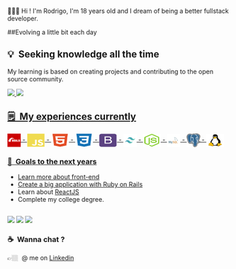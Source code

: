 👨🏻‍🚀&nbsp;Hi ! I'm Rodrigo, I'm 18 years old and I dream of being a better fullstack developer.

  ##Evolving a little bit each day


## 💡&nbsp; Seeking knowledge all the time  
My learning is based on creating projects and contributing to the open source community. 

<div>
  <a href="https://github.com/rodrigogaldino553">
  <img height="180em" src="https://github-readme-stats.vercel.app/api?username=rodrigogaldino553&show_icons=true&theme=dark&include_all_commits=true&count_private=true"/>
  <img height="180em" src="https://github-readme-stats.vercel.app/api/top-langs/?username=rodrigogaldino553&layout=compact&langs_count=7&theme=dark"/>
</div>

## 🗒&nbsp; My experiences currently 
<p align="left">
 <img align="center" alt="Ruby" height="30" width="30" src="https://raw.githubusercontent.com/github/explore/80688e429a7d4ef2fca1e82350fe8e3517d3494d/topics/rails/rails.png" style="max-width:100%;">
 - <img align="center" alt="Javascript" height="30" width="40" src="https://raw.githubusercontent.com/devicons/devicon/master/icons/javascript/javascript-plain.svg" style="max-width:100%;">
 - <img align="center" alt="HTML5" height="30" width="40" src="https://raw.githubusercontent.com/devicons/devicon/master/icons/html5/html5-plain.svg" style="max-width:100%;">
 - <img align="center" alt="CSS3" height="30" width="40" src="https://raw.githubusercontent.com/devicons/devicon/master/icons/css3/css3-plain.svg" style="max-width:100%;">
 - <img align="center" alt="Bootstrap" height="30" width="40" src="https://raw.githubusercontent.com/devicons/devicon/master/icons/bootstrap/bootstrap-plain.svg" style="max-width:100%;">
 - <img align="center" alt="Tailwind" height="30" width="30" src="https://raw.githubusercontent.com/github/explore/80688e429a7d4ef2fca1e82350fe8e3517d3494d/topics/tailwind/tailwind.png" style="max-width:100%;">
 - <img align="center" alt="NodeJS" height="30" width="40" src="https://raw.githubusercontent.com/devicons/devicon/master/icons/nodejs/nodejs-plain.svg" style="max-width:100%;">
 - <img align="center" alt="MySQL" height="30" width="30" src="https://raw.githubusercontent.com/github/explore/80688e429a7d4ef2fca1e82350fe8e3517d3494d/topics/mysql/mysql.png" style="max-width:100%;">
 - <img align="center" alt="MySQL" height="30" width="30" src="https://raw.githubusercontent.com/github/explore/80688e429a7d4ef2fca1e82350fe8e3517d3494d/topics/postgresql/postgresql.png" style="max-width:100%;">
 - <img align="center" alt="Linux" height="30" width="40" src="https://raw.githubusercontent.com/github/explore/80688e429a7d4ef2fca1e82350fe8e3517d3494d/topics/linux/linux.png" style="max-width:100%;">
</p> 

### 🔭&nbsp; Goals to the next years
- Learn more about front-end
- Create a big application with [Ruby on Rails](https://rubyonrails.org/)
- Learn about [ReactJS](https://pt-br.reactjs.org/)
- Complete my college degree.
 
## 
 <div>
  <a href="https://www.linkedin.com/in/rodrigogaldino553" target="_blank"><img src="https://img.shields.io/badge/-LinkedIn-%230077B5?style=for-the-badge&logo=linkedin&logoColor=white" target="_blank"></a> 
  <a href = "mailto:galdinorodrigo553@protonmail.com"><img src="https://img.shields.io/badge/-Gmail-%23333?style=for-the-badge&logo=gmail&logoColor=white" target="_blank"></a>
  <a href="https://instagram.com/rodrigo_onrails" target="_blank"><img src="https://img.shields.io/badge/-Instagram-%23E4405F?style=for-the-badge&logo=instagram&logoColor=white" target="_blank"></a>
 </div>

### ☕️&nbsp; Wanna chat ? 
👉🏼&nbsp; @ me on [Linkedin](https://linkedin.com/in/rodrigogaldino553)

